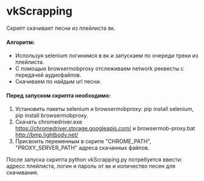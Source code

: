 # vkScrapping
Скрипт скачивает песни из плейлиста вк.

#### Алгоритм:

* Используя selenium логинимся в вк и запускаем по очереди треки из плейлиста.
* С помощью browsermobproxy отслеживаем network реквесты с передачей аудиофайлов.
* Скачиваем по найдым url песни.
  
#### Перед запуском скрипта необходимо:
1. Установить пакеты selenium и browsermobproxy: pip install selenium, pip install browsermobproxy.
2. Скачать chromedriver.exe <https://chromedriver.storage.googleapis.com/> и browsermob-proxy.bat <http://bmp.lightbody.net/>
3. Присвоить переменным в скрипе "CHROME_PATH", "PROXY_SERVER_PATH" адреса скачанных файлов.

После запуска скрипта python vkScrapping.py потребуется ввести: адресс плейлиста, логин и пароль от вк и количество песен для скачивания.
